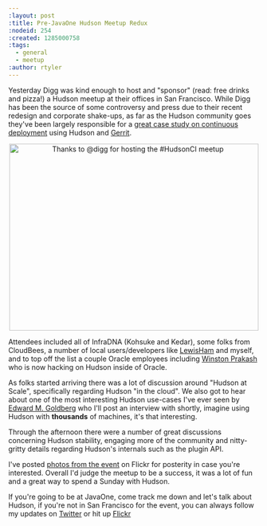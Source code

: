 ```yaml
---
:layout: post
:title: Pre-JavaOne Hudson Meetup Redux
:nodeid: 254
:created: 1285000758
:tags:
  - general
  - meetup
:author: rtyler
---
```


Yesterday Digg was kind enough to host and "sponsor" (read: free drinks and
pizza!) a Hudson meetup at their offices in San Francisco. While Digg has been
the source of some controversy and press due to their recent redesign and corporate
shake-ups, as far as the Hudson community goes they've been largely responsible for
a [great case study on continuous deployment](http://about.digg.com/blog/continuous-deployment-code-review-and-pre-tested-commits-digg4) using Hudson and [Gerrit](http://code.google.com/p/gerrit).

<center><a href="http://www.flickr.com/photos/hudsonlabs/5005123971/" title="Thanks to @digg for hosting the #HudsonCI meetup by hudson.labs, on Flickr"><img src="http://farm5.static.flickr.com/4130/5005123971_403f24733d.jpg" width="500" height="375" alt="Thanks to @digg for hosting the #HudsonCI meetup" /></a></center>

Attendees included all of InfraDNA (Kohsuke and Kedar), some folks from CloudBees, a
number of local users/developers like [LewisHam](http://twitter.com/LewisHam) and myself, and
to top off the list a couple Oracle employees including [Winston Prakash](http://twitter.com/wjprakash) who is now hacking on Hudson inside of Oracle.

As folks started arriving there was a lot of discussion around "Hudson at Scale", specifically
regarding Hudson "in the cloud". We also got to hear about one of the most interesting Hudson
use-cases I've ever seen by [Edward M. Goldberg](http://edwardmgoldberg.com) who I'll post an
interview with shortly, imagine using Hudson with **thousands** of machines, it's that interesting.

Through the afternoon there were a number of great discussions concerning Hudson stability,
engaging more of the community and nitty-gritty details regarding Hudson's internals such
as the plugin API.

I've posted [photos from the event](http://www.flickr.com/photos/hudsonlabs/sets/72157624992088468/) on
Flickr for posterity in case you're interested. Overall I'd judge the meetup to be a success, it was a
lot of fun and a great way to spend a Sunday with Hudson.

If you're going to be at JavaOne, come track me down and let's talk about Hudson, if you're not in San Francisco for the event, you can always follow my updates on [Twitter](http://twitter.com/hudsonci) or hit up [Flickr](http://www.flickr.com/photos/hudsonlabs/sets/72157624996965000/)
